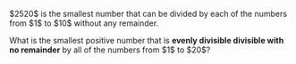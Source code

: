 <p>$2520$ is the smallest number that can be divided by each of the numbers from $1$ to $10$ without any remainder.</p>
<p>What is the smallest positive number that is <strong class="tooltip">evenly divisible<span class="tooltiptext"> divisible with no remainder</span></strong> by all of the numbers from $1$ to $20$?</p>
